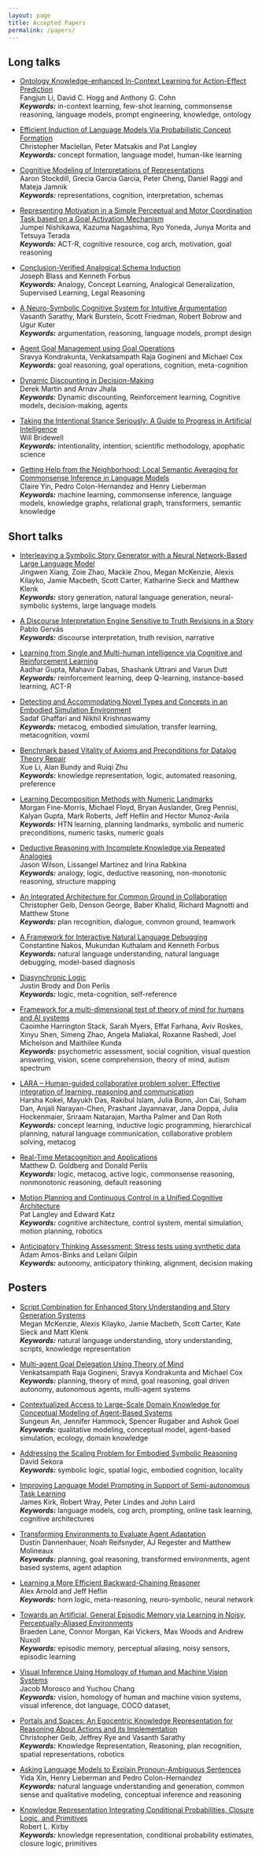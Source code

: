 ```yaml
---
layout: page
title: Accepted Papers
permalink: /papers/
---
```



## Long talks
<ul>
<li>
<p><a href="/acs2022/data/acs22_paper-7652.pdf">Ontology Knowledge-enhanced In-Context Learning for Action-Effect Prediction</a><br />
Fangjun Li, David C. Hogg and Anthony G. Cohn<br />
<b><i>Keywords:</i></b>  in-context learning, few-shot learning,
commonsense reasoning, language models, prompt engineering, knowledge,
ontology
</p>
</li>

<li>
<p><a href="/acs2022/data/acs22_paper-2537.pdf">Efficient Induction of Language Models Via Probabilistic Concept Formation</a><br />
Christopher Maclellan, Peter Matsakis and Pat Langley<br />
<b><i>Keywords:</i></b>  concept formation, language model, human-like
learning
</p>
</li>

<li>
<p><a href="/acs2022/data/acs22_paper-4252.pdf">Cognitive Modeling of Interpretations of Representations</a><br />
Aaron Stockdill, Grecia Garcia Garcia, Peter Cheng, Daniel Raggi and Mateja Jamnik<br />
<b><i>Keywords:</i></b>  representations, cognition, interpretation,
schemas
</p>
</li>


<li>
<p><a href="/acs2022/data/acs22_paper-238.pdf">Representing Motivation in a Simple Perceptual and Motor Coordination Task based on a Goal Activation Mechanism</a><br />
Jumpei Nishikawa, Kazuma Nagashima, Ryo Yoneda, Junya Morita and Tetsuya Terada<br />
<b><i>Keywords:</i></b> ACT-R, cognitive resource, cog arch, motivation,
goal reasoning
</p>
</li>


<li>
<p><a href="/acs2022/data/acs22_paper-1295.pdf">Conclusion-Verified Analogical Schema Induction</a><br />
Joseph Blass and Kenneth Forbus<br />
<b><i>Keywords:</i></b>  Analogy, Concept Learning, Analogical
Generalization, Supervised Learning, Legal Reasoning
</p>
</li>

<li>
<p><a href="/acs2022/data/acs22_paper-7038.pdf">A Neuro-Symbolic Cognitive System for Intuitive Argumentation </a><br />
Vasanth Sarathy, Mark Burstein, Scott Friedman, Robert Bobrow and Ugur Kuter<br />
<b><i>Keywords:</i></b>  argumentation, reasoning, language models, prompt
design 
</p>
</li>

<li>
<p><a href="/acs2022/data/acs22_paper-9367.pdf">Agent Goal Management using Goal Operations</a><br />
Sravya Kondrakunta, Venkatsampath Raja Gogineni and Michael Cox<br />
<b><i>Keywords:</i></b>  goal reasoning, goal operations, cognition,
meta-cognition 
</p>
</li>

<li>
<p><a href="/acs2022/data/acs22_paper-8017.pdf">Dynamic Discounting in Decision-Making</a><br />
Derek Martin and Arnav Jhala<br />
<b><i>Keywords:</i></b>  Dynamic discounting, Reinforcement learning,
Cognitive models, decision-making, agents 
</p>
</li>

<li>
<p><a href="/acs2022/data/acs22_paper-8679.pdf">Taking the Intentional Stance Seriously: A Guide to Progress in Artificial Intelligence</a><br />
Will Bridewell<br />
<b><i>Keywords:</i></b>  intentionality, intention, scientific methodology,
apophatic science 
</p>
</li>

<li>
<p><a href="/acs2022/data/acs22_paper-5758.pdf">Getting Help from the Neighborhood: Local Semantic Averaging for Commonsense Inference in Language Models</a><br />
Claire Yin, Pedro Colon-Hernandez and Henry Lieberman<br />
<b><i>Keywords:</i></b>  machine learning, commonsense inference, language
models, knowledge graphs, relational graph, transformers, semantic
knowledge 
</p>
</li>

</ul>

## Short talks 

<ul> 
<li>
<p><a href="/acs2022/data/acs22_paper-9358.pdf">
Interleaving a Symbolic Story Generator with a Neural Network-Based Large Language Model</a><br />
Jingwen Xiang, Zoie Zhao, Mackie Zhou, Megan McKenzie, Alexis Kilayko, Jamie Macbeth, Scott Carter, Katharine Sieck and Matthew Klenk<br />
<b><i>Keywords:</i></b>  story generation, natural language generation,
neural-symbolic systems, large language models
</p>
</li>

<li>
<p><a href="/acs2022/data/acs22_paper-2091.pdf">
A Discourse Interpretation Engine Sensitive to Truth Revisions in a Story</a><br />
Pablo Gervás<br />
<b><i>Keywords:</i></b>  discourse interpretation, truth revision,
narrative
</p>
</li>

<li>
<p><a href="/acs2022/data/acs22_paper-186.pdf">
Learning from Single and Multi-human intelligence via Cognitive and Reinforcement Learning</a><br />
Aadhar Gupta, Mahavir Dabas, Shashank Uttrani and Varun Dutt<br />
<b><i>Keywords:</i></b>  reinforcement learning, deep Q-learning,
instance-based learning, ACT-R
</p>
</li>

<li>
<p><a href="/acs2022/data/acs22_paper-3157.pdf">
Detecting and Accommodating Novel Types and Concepts in an Embodied Simulation Environment</a><br />
Sadaf Ghaffari and Nikhil Krishnaswamy <br />
<b><i>Keywords:</i></b>  metacog, embodied simulation, transfer learning,
metacognition, voxml
</p>
</li>

<li>
<p><a href="/acs2022/data/acs22_paper-3588.pdf">
Benchmark based Vitality of Axioms and Preconditions for Datalog Theory Repair</a><br />
Xue Li, Alan Bundy and Ruiqi Zhu<br />
<b><i>Keywords:</i></b>  knowledge representation, logic, automated
reasoning, preference
</p>
</li>

<li>
<p><a href="/acs2022/data/acs22_paper-7677.pdf">
Learning Decomposition Methods with Numeric Landmarks</a><br />
Morgan Fine-Morris, Michael Floyd, Bryan Auslander, Greg Pennisi, Kalyan Gupta, Mark Roberts, Jeff Heflin and Hector Munoz-Avila<br />
<b><i>Keywords:</i></b>  HTN learning, planning landmarks, symbolic and
numeric preconditions, numeric tasks, numeric goals
</p>
</li>

<li>
<p><a href="/acs2022/data/acs22_paper-8878.pdf">
Deductive Reasoning with Incomplete Knowledge via Repeated Analogies</a><br />
Jason Wilson, Lissangel Martinez and Irina Rabkina<br />
<b><i>Keywords:</i></b>  analogy, logic, deductive reasoning, non-monotonic
reasoning, structure mapping
</p>
</li>

<li>
<p><a href="/acs2022/data/acs22_paper-9776.pdf">
An Integrated Architecture for Common Ground in Collaboration</a><br />
Christopher Geib, Denson George, Baber Khalid, Richard Magnotti and Matthew Stone<br />
<b><i>Keywords:</i></b>  plan recognition, dialogue, common ground,
teamwork
</p>
</li>

<li>
<p><a href="/acs2022/data/acs22_paper-7803.pdf">
A Framework for Interactive Natural Language Debugging</a><br />
Constantine Nakos, Mukundan Kuthalam and Kenneth Forbus<br />
<b><i>Keywords:</i></b>  natural language understanding, natural language
debugging, model-based diagnosis
</p>
</li>

<li>
<p><a href="/acs2022/data/acs22_paper-301.pdf">
Diasynchronic Logic</a><br />
Justin Brody and Don Perlis<br />
<b><i>Keywords:</i></b>  logic, meta-cognition, self-reference
</p>
</li>

<li>
<p><a href="/acs2022/data/acs22_paper-911.pdf">
Framework for a multi-dimensional test of theory of mind for humans and AI systems</a><br />
Caoimhe Harrington Stack, Sarah Myers, Effat Farhana, Aviv Roskes, Xinyu Shen, Simeng Zhao, Angela Maliakal, Roxanne Rashedi, Joel Michelson and Maithilee Kunda<br />
<b><i>Keywords:</i></b>  psychometric assessment, social cognition, visual
question answering, vision, scene comprehension, theory of mind, autism
spectrum
</p>
</li>

<li>
<p><a href="/acs2022/data/acs22_paper-2603.pdf">
LARA – Human-guided collaborative problem solver: Effective integration of learning, reasoning and communication</a><br />
Harsha Kokel, Mayukh Das, Rakibul Islam, Julia Bonn, Jon Cai, Soham Dan, Anjali Narayan-Chen, Prashant Jayannavar, Jana Doppa, Julia Hockenmaier, Sriraam Natarajan, Martha Palmer and Dan Roth<br />
<b><i>Keywords:</i></b>  concept learning, inductive logic programming,
hierarchical planning, natural language communication, collaborative
problem solving, metacog
</p>
</li>

<li>
<p><a href="/acs2022/data/acs22_paper-5926.pdf">
Real-Time Metacognition and Applications</a><br />
Matthew D. Goldberg and Donald Perlis<br />
<b><i>Keywords:</i></b>  logic, metacog, active logic, commonsense
reasoning, nonmonotonic reasoning, default reasoning
</p>
</li>

<li>
<p><a href="/acs2022/data/acs22_paper-396.pdf">
Motion Planning and Continuous Control in a Unified Cognitive Architecture</a><br />
Pat Langley and Edward Katz<br />
<b><i>Keywords:</i></b>  cognitive architecture, control system, mental
simulation, motion planning, robotics
</p>
</li>

<li>
<p><a href="/acs2022/data/acs22_paper-6940.pdf">
Anticipatory Thinking Assessment: Stress tests using synthetic data</a><br />
Adam Amos-Binks and Leilani Gilpin<br />
<b><i>Keywords:</i></b>  autonomy, anticipatory thinking, alignment,
decision making
</p>
</li>
</ul>



## Posters

<ul>
<li>
<p><a href="/acs2022/data/acs22_paper-1217.pdf">
Script Combination for Enhanced Story Understanding and Story Generation Systems</a><br />
Megan McKenzie, Alexis Kilayko, Jamie Macbeth, Scott Carter, Kate Sieck and Matt Klenk<br />
<b><i>Keywords:</i></b>  natural language understanding, story
understanding, scripts, knowledge representation
</p>
</li>

<li>
<p><a href="/acs2022/data/acs22_paper-1124.pdf">
Multi-agent Goal Delegation Using Theory of Mind</a><br />
Venkatsampath Raja Gogineni, Sravya Kondrakunta and Michael Cox<br />
<b><i>Keywords:</i></b>  planning, theory of mind, goal reasoning, goal
driven autonomy, autonomous agents, multi-agent systems
</p>
</li>

<li>
<p><a href="/acs2022/data/acs22_paper-9282.pdf">
Contextualized Access to Large-Scale Domain Knowledge for Conceptual Modeling of Agent-Based Systems
</a><br />
Sungeun An, Jennifer Hammock, Spencer Rugaber and Ashok Goel<br />
<b><i>Keywords:</i></b>  qualitative modeling, conceptual model,
agent-based simulation, ecology, domain knowledge
</p>
</li>

<li>
<p><a href="/acs2022/data/acs22_paper-1568.pdf">
Addressing the Scaling Problem for Embodied Symbolic Reasoning</a><br />
David Sekora<br />
<b><i>Keywords:</i></b>  symbolic logic, spatial logic, embodied cognition,
locality
</p>
</li>

<li>
<p><a href="/acs2022/data/acs22_paper-3723.pdf">
Improving Language Model Prompting in Support of Semi-autonomous Task Learning</a><br />
James Kirk, Robert Wray, Peter Lindes and John Laird<br />
<b><i>Keywords:</i></b>  language models, cog arch, prompting, online task
learning, cognitive architectures
</p>
</li>

<li>
<p><a href="/acs2022/data/acs22_paper-1545.pdf">
Transforming Environments to Evaluate Agent Adaptation</a><br />
Dustin Dannenhauer, Noah Reifsnyder, AJ Regester and Matthew Molineaux<br />
<b><i>Keywords:</i></b>  planning, goal reasoning, transformed
environments, agent based systems, agent adaption
</p>
</li>

<li>
<p><a href="/acs2022/data/acs22_paper-1694.pdf">
Learning a More Efficient Backward-Chaining Reasoner</a><br />
Alex Arnold and Jeff Heflin<br />
<b><i>Keywords:</i></b>  horn logic, meta-reasoning, neuro-symbolic, neural
network
</p>
</li>

<li>
<p><a href="/acs2022/data/acs22_paper-7339.pdf">
Towards an Artificial, General Episodic Memory via Learning in Noisy, Perceptually-Aliased Environments</a><br />
Braeden Lane, Connor Morgan, Kai Vickers, Max Woods and Andrew Nuxoll<br />
<b><i>Keywords:</i></b>  episodic memory, perceptual aliasing, noisy
sensors, episodic learning
</p>
</li>

<li>
<p><a href="/acs2022/data/acs22_paper-1019.pdf">
Visual Inference Using Homology of Human and Machine Vision Systems</a><br />
Jacob Morosco and Yuchou Chang<br />
<b><i>Keywords:</i></b>  vision, homology of human and machine vision
systems, visual inference, dot language, COCO dataset,
</p>
</li>

<li>
<p><a href="/acs2022/data/acs22_paper-757.pdf">
Portals and Spaces: An Egocentric Knowledge Representation for Reasoning About Actions and its Implementation</a><br />
Christopher Geib, Jeffrey Rye and Vasanth Sarathy<br />
<b><i>Keywords:</i></b>  Knowledge Representation, Reasoning, plan
recognition, spatial representations, robotics
</p>
</li>

<li>
<p><a href="/acs2022/data/acs22_paper-1492.pdf">
Asking Language Models to Explain Pronoun-Ambiguous Sentences</a><br />
Yida Xin, Henry Lieberman and Pedro Colon-Hernandez<br />
<b><i>Keywords:</i></b>  natural language understanding and generation,
common sense and qualitative modeling, conceptual inference and reasoning
</p>
</li>

<li>
<p><a href="/acs2022/data/acs22_paper-168.pdf">
Knowledge Representation Integrating Conditional Probabilities, Closure Logic, and Primitives</a><br />
Robert L. Kirby<br />
<b><i>Keywords:</i></b>  knowledge representation, conditional probability
estimates, closure logic, primitives
</p>
</li>



</ul>


